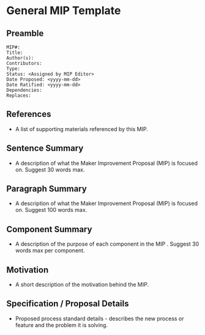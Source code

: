 # General MIP Template

## Preamble

```
MIP#:
Title:
Author(s):
Contributors:
Type:
Status: <Assigned by MIP Editor>
Date Proposed: <yyyy-mm-dd>
Date Ratified: <yyyy-mm-dd>
Dependencies:
Replaces:
```

## References

- A list of supporting materials referenced by this MIP.

## Sentence Summary

- A description of what the Maker Improvement Proposal (MIP) is focused on. Suggest 30 words max.

## Paragraph Summary

- A description of what the Maker Improvement Proposal (MIP) is focused on. Suggest 100 words max.

## Component Summary

- A description of the purpose of each component in the MIP . Suggest 30 words max per component.

## Motivation

- A short description of the motivation behind the MIP.

## Specification / Proposal Details

- Proposed process standard details - describes the new process or feature and the problem it is solving.
